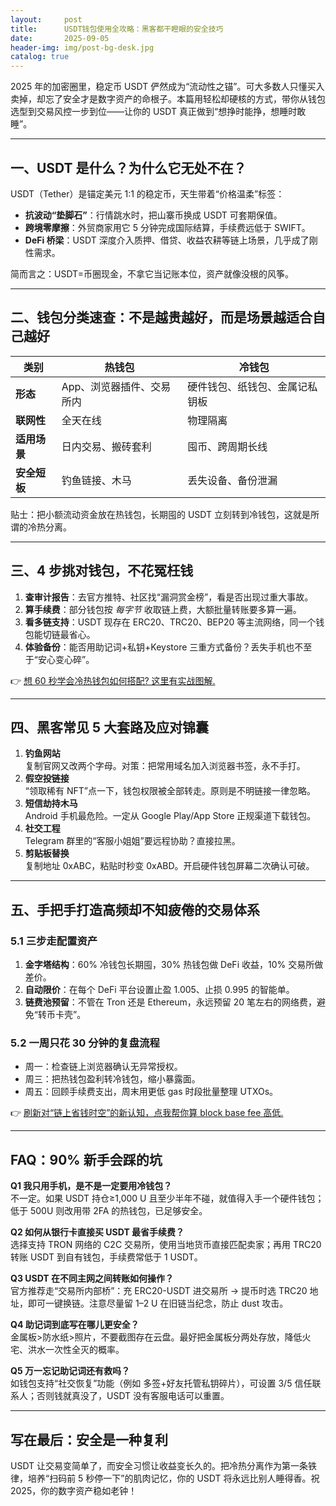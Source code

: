```yaml
---
layout:     post
title:      USDT钱包使用全攻略：黑客都干瞪眼的安全技巧
date:       2025-09-05
header-img: img/post-bg-desk.jpg
catalog: true
---
```


2025 年的加密圈里，稳定币 USDT 俨然成为“流动性之锚”。可大多数人只懂买入卖掉，却忘了安全才是数字资产的命根子。本篇用轻松却硬核的方式，带你从钱包选型到交易风控一步到位——让你的 USDT 真正做到“想挣时能挣，想睡时敢睡”。

---

## 一、USDT 是什么？为什么它无处不在？

USDT（Tether）是锚定美元 1:1 的稳定币，天生带着“价格温柔”标签：

+ **抗波动“垫脚石”**：行情跳水时，把山寨币换成 USDT 可套期保值。  
+ **跨境零摩擦**：外贸商家用它 5 分钟完成国际结算，手续费远低于 SWIFT。  
+ **DeFi 桥梁**：USDT 深度介入质押、借贷、收益农耕等链上场景，几乎成了刚性需求。

简而言之：USDT=币圈现金，不拿它当记账本位，资产就像没根的风筝。

---

## 二、钱包分类速查：不是越贵越好，而是场景越适合自己越好

| 类别 | 热钱包 | 冷钱包 |
|---|---|---|
| **形态** | App、浏览器插件、交易所内 | 硬件钱包、纸钱包、金属记私钥板 |
| **联网性** | 全天在线 | 物理隔离 |
| **适用场景** | 日内交易、搬砖套利 | 囤币、跨周期长线 |
| **安全短板** | 钓鱼链接、木马 | 丢失设备、备份泄漏 |

贴士：把小额流动资金放在热钱包，长期囤的 USDT 立刻转到冷钱包，这就是所谓的冷热分离。

---

## 三、4 步挑对钱包，不花冤枉钱

1. **查审计报告**：去官方推特、社区找“漏洞赏金榜”，看是否出现过重大事故。  
2. **算手续费**：部分钱包按 *每字节* 收取链上费，大额批量转账要多算一遍。  
3. **看多链支持**：USDT 现存在 ERC20、TRC20、BEP20 等主流网络，同一个钱包能切链最省心。  
4. **体验备份**：能否用助记词+私钥+Keystore 三重方式备份？丢失手机也不至于“安心变心碎”。

👉 [想 60 秒学会冷热钱包如何搭配? 这里有实战图解.](https://okxdog.com/)

---

## 四、黑客常见 5 大套路及应对锦囊

1. **钓鱼网站**  
   复制官网又改两个字母。对策：把常用域名加入浏览器书签，永不手打。
2. **假空投链接**  
   “领取稀有 NFT”点一下，钱包权限被全部转走。原则是不明链接一律忽略。
3. **短信劫持木马**  
   Android 手机最危险。一定从 Google Play/App Store 正规渠道下载钱包。
4. **社交工程**  
   Telegram 群里的“客服小姐姐”要远程协助？直接拉黑。
5. **剪贴板替换**  
   复制地址 0xABC，粘贴时秒变 0xABD。开启硬件钱包屏幕二次确认可破。

---

## 五、手把手打造高频却不知疲倦的交易体系

### 5.1 三步走配置资产

1. **金字塔结构**：60% 冷钱包长期囤，30% 热钱包做 DeFi 收益，10% 交易所做差价。  
2. **自动限价**：在每个 DeFi 平台设置止盈 1.005、止损 0.995 的智能单。  
3. **链费池预留**：不管在 Tron 还是 Ethereum，永远预留 20 笔左右的网络费，避免“转币卡壳”。

### 5.2 一周只花 30 分钟的复盘流程

+ 周一：检查链上浏览器确认无异常授权。  
+ 周三：把热钱包盈利转冷钱包，缩小暴露面。  
+ 周五：回顾手续费支出，周末用更低 gas 时段批量整理 UTXOs。

👉 [刷新对“链上省钱时空”的新认知，点我帮你算 block base fee 高低.](https://okxdog.com/)

---

## FAQ：90% 新手会踩的坑

**Q1 我只用手机，是不是一定要用冷钱包？**  
不一定。如果 USDT 持仓≥1,000 U 且至少半年不碰，就值得入手一个硬件钱包；低于 500U 则改用带 2FA 的热钱包，已足够安全。

**Q2 如何从银行卡直接买 USDT 最省手续费？**  
选择支持 TRON 网络的 C2C 交易所，使用当地货币直接匹配卖家；再用 TRC20 转账 USDT 到自有钱包，手续费常低于 1 USDT。

**Q3 USDT 在不同主网之间转账如何操作？**  
官方推荐走“交易所内部桥”：充 ERC20-USDT 进交易所 → 提币时选 TRC20 地址，即可一键换链。注意尽量留 1–2 U 在旧链当纪念，防止 dust 攻击。

**Q4 助记词到底写在哪儿更安全？**  
金属板>防水纸>照片，不要截图存在云盘。最好把金属板分两处存放，降低火宅、洪水一次性全灭的概率。

**Q5 万一忘记助记词还有救吗？**  
如钱包支持“社交恢复”功能（例如 多签+好友托管私钥碎片），可设置 3/5 信任联系人；否则钱就真没了，USDT 没有客服电话可以重置。

---

## 写在最后：安全是一种复利

USDT 让交易变简单了，而安全习惯让收益变长久的。把冷热分离作为第一条铁律，培养“扫码前 5 秒停一下”的肌肉记忆，你的 USDT 将永远比别人睡得香。祝 2025，你的数字资产稳如老钟！
